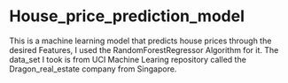 # House_price_prediction_model
This is a machine learning model that predicts house prices through the desired Features, I used the RandomForestRegressor Algorithm for it.
The data_set I took is from UCI Machine Learing repository called the Dragon_real_estate company from Singapore.
